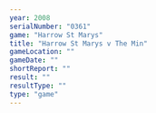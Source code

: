```yaml
---
year: 2008
serialNumber: "0361" 
game: "Harrow St Marys"
title: "Harrow St Marys v The Min"
gameLocation: ""
gameDate: ""
shortReport: ""
result: ""
resultType: ""
type: "game"
---
```

